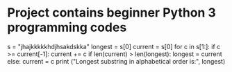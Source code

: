 # Project contains beginner Python 3 programming codes
s = "jhajkkkkkhdjhsakdskka"
longest = s[0]
current = s[0]
for c in s[1:]:
    if c >= current[-1]:
        current += c
        if len(current) > len(longest):
            longest = current
    else:
        current = c
print ("Longest substring in alphabetical order is:", longest)
